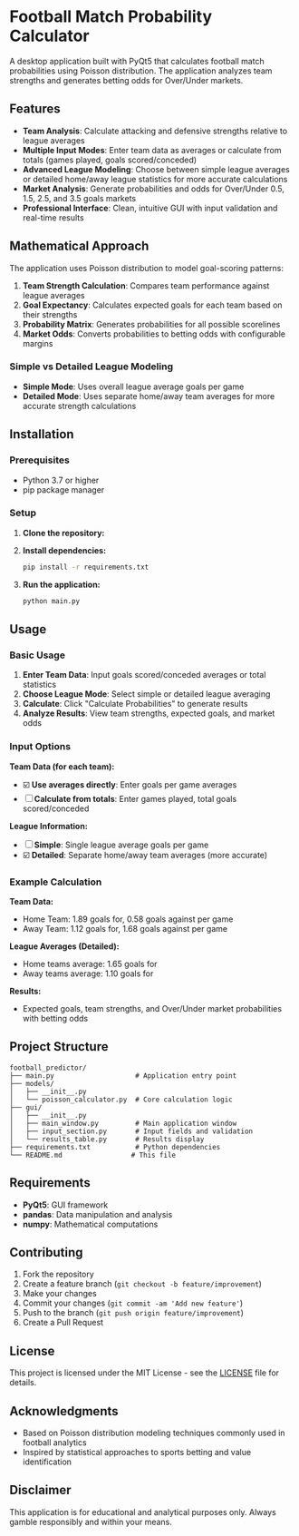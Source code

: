 # Football Match Probability Calculator

A desktop application built with PyQt5 that calculates football match probabilities using Poisson distribution. The application analyzes team strengths and generates betting odds for Over/Under markets.

## Features

- **Team Analysis**: Calculate attacking and defensive strengths relative to league averages
- **Multiple Input Modes**: Enter team data as averages or calculate from totals (games played, goals scored/conceded)
- **Advanced League Modeling**: Choose between simple league averages or detailed home/away league statistics for more accurate calculations
- **Market Analysis**: Generate probabilities and odds for Over/Under 0.5, 1.5, 2.5, and 3.5 goals markets
- **Professional Interface**: Clean, intuitive GUI with input validation and real-time results

## Mathematical Approach

The application uses Poisson distribution to model goal-scoring patterns:

1. **Team Strength Calculation**: Compares team performance against league averages
2. **Goal Expectancy**: Calculates expected goals for each team based on their strengths
3. **Probability Matrix**: Generates probabilities for all possible scorelines
4. **Market Odds**: Converts probabilities to betting odds with configurable margins

### Simple vs Detailed League Modeling

- **Simple Mode**: Uses overall league average goals per game
- **Detailed Mode**: Uses separate home/away team averages for more accurate strength calculations

## Installation

### Prerequisites

- Python 3.7 or higher
- pip package manager

### Setup

1. **Clone the repository:**

2. **Install dependencies:**
   ```bash
   pip install -r requirements.txt
   ```

3. **Run the application:**
   ```bash
   python main.py
   ```

## Usage

### Basic Usage

1. **Enter Team Data**: Input goals scored/conceded averages or total statistics
2. **Choose League Mode**: Select simple or detailed league averaging
3. **Calculate**: Click "Calculate Probabilities" to generate results
4. **Analyze Results**: View team strengths, expected goals, and market odds

### Input Options

**Team Data (for each team):**
- ☑️ **Use averages directly**: Enter goals per game averages
- ☐ **Calculate from totals**: Enter games played, total goals scored/conceded

**League Information:**
- ☐ **Simple**: Single league average goals per game
- ☑️ **Detailed**: Separate home/away team averages (more accurate)

### Example Calculation

**Team Data:**
- Home Team: 1.89 goals for, 0.58 goals against per game
- Away Team: 1.12 goals for, 1.68 goals against per game

**League Averages (Detailed):**
- Home teams average: 1.65 goals for
- Away teams average: 1.10 goals for

**Results:**
- Expected goals, team strengths, and Over/Under market probabilities with betting odds

## Project Structure

```
football_predictor/
├── main.py                    # Application entry point
├── models/
│   ├── __init__.py
│   └── poisson_calculator.py  # Core calculation logic
├── gui/
│   ├── __init__.py
│   ├── main_window.py         # Main application window
│   ├── input_section.py       # Input fields and validation
│   └── results_table.py       # Results display
├── requirements.txt           # Python dependencies
└── README.md                 # This file
```

## Requirements

- **PyQt5**: GUI framework
- **pandas**: Data manipulation and analysis
- **numpy**: Mathematical computations

## Contributing

1. Fork the repository
2. Create a feature branch (`git checkout -b feature/improvement`)
3. Make your changes
4. Commit your changes (`git commit -am 'Add new feature'`)
5. Push to the branch (`git push origin feature/improvement`)
6. Create a Pull Request

## License

This project is licensed under the MIT License - see the [LICENSE](LICENSE) file for details.

## Acknowledgments

- Based on Poisson distribution modeling techniques commonly used in football analytics
- Inspired by statistical approaches to sports betting and value identification

## Disclaimer

This application is for educational and analytical purposes only. Always gamble responsibly and within your means.
